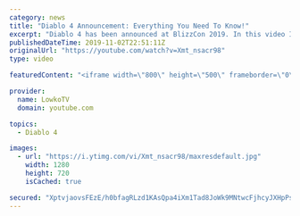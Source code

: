 ```yaml
---
category: news
title: "Diablo 4 Announcement: Everything You Need To Know!"
excerpt: "Diablo 4 has been announced at BlizzCon 2019. In this video I go over everything you need to know about this upcoming Blizzard Entertainment game."
publishedDateTime: 2019-11-02T22:51:11Z
originalUrl: "https://youtube.com/watch?v=Xmt_nsacr98"
type: video

featuredContent: "<iframe width=\"800\" height=\"500\" frameborder=\"0\" src=\"https://www.youtube.com/embed/Xmt_nsacr98\" allow=\"accelerometer; autoplay; encrypted-media; gyroscope; picture-in-picture\" allowfullscreen></iframe>"

provider:
  name: LowkoTV
  domain: youtube.com

topics:
  - Diablo 4

images:
  - url: "https://i.ytimg.com/vi/Xmt_nsacr98/maxresdefault.jpg"
    width: 1280
    height: 720
    isCached: true

secured: "XptvjaovsFEzE/h0bfagRLzd1KAsQpa4iXm1Tad8JoWk9MNtwcFjhcyJXHpPsLJrKq1nw1mxcJDpGOyqCjkTKbgvcdO06XL0AJFEMVblmaGaNpz/+48Mq8IYayAqmoHyjssJZkcrThfdSNylhlXhv/3X8ETNrPCEKVCt1rqudd83HVtexrKceuccFLTs3oRX61PZ4HvpqI76U5nUzJmT2w8pdX/ROzLMCX1Rx2034AHt5O8v1BG6xcfs6g+BPZDWvcF+NbCipyowoTjHkM0pC8/LfAiThVKhMjutflk/M160I3clrp2rRHzOahDgAm02hRcgA9gv4jsIzRgJcAN5Q8SqIqngFjcmNLMUyIIMPqCSL4icMR6qrfzxB7rAoD2dT1LcrG9iDSmn2z6gIdwn6MnbF3ujkBhvBiFJmXGTQjkfMTvTqsWg/xxyUCJC6kJt;N3UzYEDC9ptknL4YrZZqjA=="
---
```


